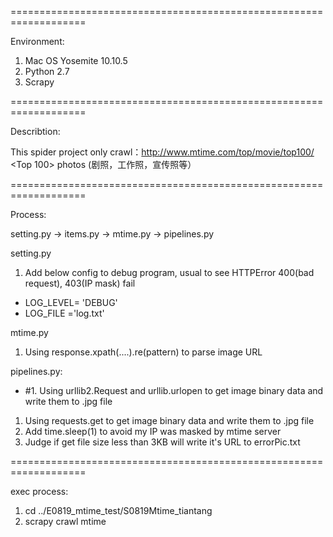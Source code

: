 
===================================================================

Environment:

1. Mac OS Yosemite 10.10.5
2. Python 2.7
3. Scrapy

===================================================================

Describtion:

This spider project only crawl：http://www.mtime.com/top/movie/top100/ <Top 100> photos (剧照，工作照，宣传照等）

===================================================================

Process:

setting.py -> items.py -> mtime.py -> pipelines.py

setting.py
1. Add below config to debug program, usual to see HTTPError 400(bad request), 403(IP mask) fail
- LOG_LEVEL= 'DEBUG'
- LOG_FILE ='log.txt'

mtime.py
1. Using response.xpath(....).re(pattern) to parse image URL

pipelines.py:
- #1. Using urllib2.Request and urllib.urlopen to get image binary data and write them to .jpg file
1. Using requests.get to get image binary data and write them to .jpg file
2. Add time.sleep(1) to avoid my IP was masked by mtime server
3. Judge if get file size less than 3KB will write it's URL to errorPic.txt

===================================================================

exec process:

1. cd ../E0819_mtime_test/S0819Mtime_tiantang
2. scrapy crawl mtime